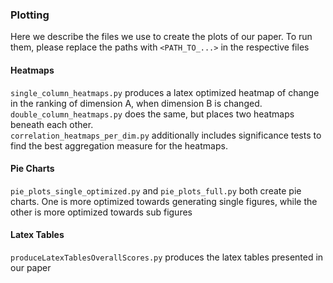 ### Plotting
Here we describe the files we use to create the plots of our paper. To run them, please replace the paths with `<PATH_TO_...>` in the respective files

#### Heatmaps
`single_column_heatmaps.py` produces a latex optimized heatmap of change in the ranking of dimension A, when dimension B is changed.  
`double_column_heatmaps.py` does the same, but places two heatmaps beneath each other.  
`correlation_heatmaps_per_dim.py` additionally includes significance tests to find the best aggregation measure for the heatmaps.  


#### Pie Charts
`pie_plots_single_optimized.py` and `pie_plots_full.py` both create pie charts. One is more optimized towards generating single figures, while the other is more optimized towards sub figures

#### Latex Tables
`produceLatexTablesOverallScores.py` produces the latex tables presented in our paper